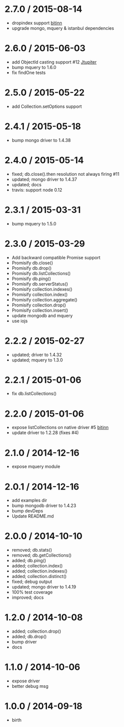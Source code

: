 
2.7.0 / 2015-08-14
==================

 * dropindex support [bitinn](https://github.com/bitinn)
 * upgrade mongo, mquery & istanbul dependencies

2.6.0 / 2015-06-03
==================

 * add ObjectId casting support #12 [Jtupiter](https://github.com/Jtupiter)
 * bump mquery to 1.6.0
 * fix findOne tests

2.5.0 / 2015-05-22
==================

 * add Collection.setOptions support

2.4.1 / 2015-05-18
==================

 * bump mongo driver to 1.4.38

2.4.0 / 2015-05-14
==================

 * fixed; db.close().then resolution not always firing #11
 * updated; mongo driver to 1.4.37
 * updated; docs
 * travis: support node 0.12

2.3.1 / 2015-03-31
==================

 * bump mquery to 1.5.0

2.3.0 / 2015-03-29
==================

 * Add backward compatible Promise support
 * Promisify db.close()
 * Promisify db.drop()
 * Promisify db.listCollections()
 * Promisify db.ping()
 * Promisify db.serverStatus()
 * Promisify collection.indexes()
 * Promisify collection.index()
 * Promisify collection.aggregate()
 * Promisify collection.drop()
 * Promisify collection.insert()
 * update mongodb and mquery
 * use iojs

2.2.2 / 2015-02-27
==================

 * updated; driver to 1.4.32
 * updated; mquery to 1.3.0

2.2.1 / 2015-01-06
==================

 * fix db.listCollections()

2.2.0 / 2015-01-06
==================

 * expose listCollections on native driver #5 [bitinn](https://github.com/bitinn)
 * update driver to 1.2.28 (fixes #4)

2.1.0 / 2014-12-16
==================

 * expose mquery module

2.0.1 / 2014-12-16
==================

 * add examples dir
 * bump mongodb driver to 1.4.23
 * bump devDeps
 * Update README.md

2.0.0 / 2014-10-10
==================

 * removed; db.stats()
 * removed; db.getCollections()
 * added; db.ping()
 * added; collection.index()
 * added; collection.indexes()
 * added; collection.distinct()
 * fixed; debug output
 * updated; mongo driver to 1.4.19
 * 100% test coverage
 * improved; docs

1.2.0 / 2014-10-08
==================

 * added; collection.drop()
 * added; db.drop()
 * bump driver
 * docs

1.1.0 / 2014-10-06
==================

 * expose driver
 * better debug msg

1.0.0 / 2014-09-18
==================

 * birth
